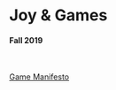 # Joy & Games
#### Fall 2019
<br>

[Game Manifesto](https://emilylin-itp.github.io/joy-n-games/dodo_manifesdo/index.html)
